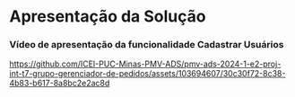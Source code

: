 # Apresentação da Solução

### Vídeo de apresentação da funcionalidade Cadastrar Usuários

https://github.com/ICEI-PUC-Minas-PMV-ADS/pmv-ads-2024-1-e2-proj-int-t7-grupo-gerenciador-de-pedidos/assets/103694607/30c30f72-8c38-4b83-b617-8a8bc2e2ac8d
